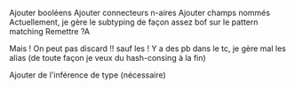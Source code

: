 Ajouter booléens
Ajouter connecteurs n-aires
Ajouter champs nommés
Actuellement, je gère le subtyping de façon assez
bof sur le pattern matching
Remettre ?A

Mais ! On peut pas discard !! sauf les !
Y a des pb dans le tc, je gère mal les alias
(de toute façon je veux du hash-consing à la fin)

Ajouter de l'inférence de type (nécessaire)